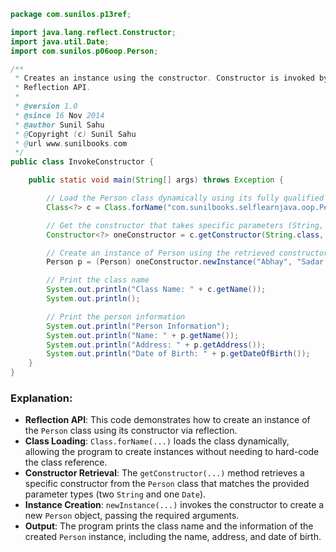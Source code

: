 
```java
package com.sunilos.p13ref;

import java.lang.reflect.Constructor;
import java.util.Date;
import com.sunilos.p06oop.Person;

/**
 * Creates an instance using the constructor. Constructor is invoked by the
 * Reflection API.
 * 
 * @version 1.0
 * @since 16 Nov 2014
 * @author Sunil Sahu
 * @Copyright (c) Sunil Sahu
 * @url www.sunilbooks.com
 */
public class InvokeConstructor {

    public static void main(String[] args) throws Exception {

        // Load the Person class dynamically using its fully qualified name
        Class<?> c = Class.forName("com.sunilbooks.selflearnjava.oop.Person");

        // Get the constructor that takes specific parameters (String, String, Date)
        Constructor<?> oneConstructor = c.getConstructor(String.class, String.class, Date.class);

        // Create an instance of Person using the retrieved constructor
        Person p = (Person) oneConstructor.newInstance("Abhay", "Sadar Bazar", new Date());

        // Print the class name
        System.out.println("Class Name: " + c.getName());
        System.out.println();

        // Print the person information
        System.out.println("Person Information");
        System.out.println("Name: " + p.getName());
        System.out.println("Address: " + p.getAddress());
        System.out.println("Date of Birth: " + p.getDateOfBirth());
    }
}
```

### Explanation:
- **Reflection API**: This code demonstrates how to create an instance of the `Person` class using its constructor via reflection.
- **Class Loading**: `Class.forName(...)` loads the class dynamically, allowing the program to create instances without needing to hard-code the class reference.
- **Constructor Retrieval**: The `getConstructor(...)` method retrieves a specific constructor from the `Person` class that matches the provided parameter types (two `String` and one `Date`).
- **Instance Creation**: `newInstance(...)` invokes the constructor to create a new `Person` object, passing the required arguments.
- **Output**: The program prints the class name and the information of the created `Person` instance, including the name, address, and date of birth.

